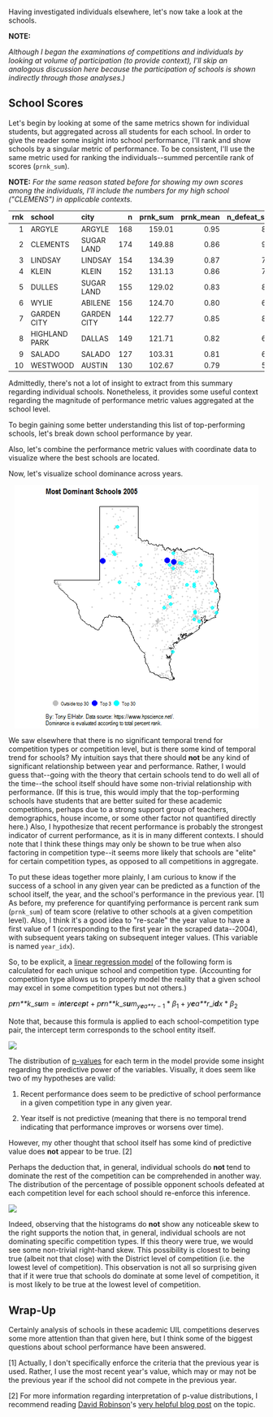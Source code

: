 Having investigated individuals elsewhere, let's now take a look at the
schools.

**NOTE:**

<i> Although I began the examinations of competitions and individuals by
looking at volume of participation (to provide context), I'll skip an
analogous discussion here because the participation of schools is shown
indirectly through those analyses.) </i>

School Scores
-------------

Let's begin by looking at some of the same metrics shown for individual
students, but aggregated across all students for each school. In order
to give the reader some insight into school performance, I'll rank and
show schools by a singular metric of performance. To be consistent, I'll
use the same metric used for ranking the individuals--summed percentile
rank of scores (`prnk_sum`).

**NOTE:** <i> For the same reason stated before for showing my own
scores among the individuals, I'll include the numbers for my high
school ("CLEMENS") in applicable contexts. </i>

<table style="width:100%;">
<colgroup>
<col width="4%" />
<col width="12%" />
<col width="11%" />
<col width="4%" />
<col width="8%" />
<col width="9%" />
<col width="11%" />
<col width="12%" />
<col width="13%" />
<col width="11%" />
</colgroup>
<thead>
<tr class="header">
<th align="right">rnk</th>
<th align="left">school</th>
<th align="left">city</th>
<th align="right">n</th>
<th align="right">prnk_sum</th>
<th align="right">prnk_mean</th>
<th align="right">n_defeat_sum</th>
<th align="right">n_defeat_mean</th>
<th align="right">n_advanced_sum</th>
<th align="right">n_state_sum</th>
</tr>
</thead>
<tbody>
<tr class="odd">
<td align="right">1</td>
<td align="left">ARGYLE</td>
<td align="left">ARGYLE</td>
<td align="right">168</td>
<td align="right">159.01</td>
<td align="right">0.95</td>
<td align="right">867</td>
<td align="right">5.16</td>
<td align="right">109</td>
<td align="right">53</td>
</tr>
<tr class="even">
<td align="right">2</td>
<td align="left">CLEMENTS</td>
<td align="left">SUGAR LAND</td>
<td align="right">174</td>
<td align="right">149.88</td>
<td align="right">0.86</td>
<td align="right">936</td>
<td align="right">5.38</td>
<td align="right">109</td>
<td align="right">47</td>
</tr>
<tr class="odd">
<td align="right">3</td>
<td align="left">LINDSAY</td>
<td align="left">LINDSAY</td>
<td align="right">154</td>
<td align="right">134.39</td>
<td align="right">0.87</td>
<td align="right">791</td>
<td align="right">5.14</td>
<td align="right">93</td>
<td align="right">40</td>
</tr>
<tr class="even">
<td align="right">4</td>
<td align="left">KLEIN</td>
<td align="left">KLEIN</td>
<td align="right">152</td>
<td align="right">131.13</td>
<td align="right">0.86</td>
<td align="right">783</td>
<td align="right">5.15</td>
<td align="right">87</td>
<td align="right">30</td>
</tr>
<tr class="odd">
<td align="right">5</td>
<td align="left">DULLES</td>
<td align="left">SUGAR LAND</td>
<td align="right">155</td>
<td align="right">129.02</td>
<td align="right">0.83</td>
<td align="right">825</td>
<td align="right">5.32</td>
<td align="right">90</td>
<td align="right">37</td>
</tr>
<tr class="even">
<td align="right">6</td>
<td align="left">WYLIE</td>
<td align="left">ABILENE</td>
<td align="right">156</td>
<td align="right">124.70</td>
<td align="right">0.80</td>
<td align="right">636</td>
<td align="right">4.08</td>
<td align="right">91</td>
<td align="right">31</td>
</tr>
<tr class="odd">
<td align="right">7</td>
<td align="left">GARDEN CITY</td>
<td align="left">GARDEN CITY</td>
<td align="right">144</td>
<td align="right">122.77</td>
<td align="right">0.85</td>
<td align="right">823</td>
<td align="right">5.72</td>
<td align="right">85</td>
<td align="right">33</td>
</tr>
<tr class="even">
<td align="right">8</td>
<td align="left">HIGHLAND PARK</td>
<td align="left">DALLAS</td>
<td align="right">149</td>
<td align="right">121.71</td>
<td align="right">0.82</td>
<td align="right">655</td>
<td align="right">4.40</td>
<td align="right">85</td>
<td align="right">25</td>
</tr>
<tr class="odd">
<td align="right">9</td>
<td align="left">SALADO</td>
<td align="left">SALADO</td>
<td align="right">127</td>
<td align="right">103.31</td>
<td align="right">0.81</td>
<td align="right">605</td>
<td align="right">4.76</td>
<td align="right">73</td>
<td align="right">30</td>
</tr>
<tr class="even">
<td align="right">10</td>
<td align="left">WESTWOOD</td>
<td align="left">AUSTIN</td>
<td align="right">130</td>
<td align="right">102.67</td>
<td align="right">0.79</td>
<td align="right">546</td>
<td align="right">4.20</td>
<td align="right">67</td>
<td align="right">9</td>
</tr>
</tbody>
</table>

Admittedly, there's not a lot of insight to extract from this summary
regarding individual schools. Nonetheless, it provides some useful
context regarding the magnitude of performance metric values aggregated
at the school level.

To begin gaining some better understanding this list of top-performing
schools, let's break down school performance by year.

Also, let's combine the performance metric values with coordinate data
to visualize where the best schools are located.

Now, let's visualize school dominance across years.

<img src="../figs/viz_map_schools_stats_tier3_byyear.gif" style="display: block; margin: auto;" />

We saw elsewhere that there is no significant temporal trend for
competition types or competition level, but is there some kind of
temporal trend for schools? My intuition says that there should **not**
be any kind of significant relationship between year and performance.
Rather, I would guess that--going with the theory that certain schools
tend to do well all of the time--the school itself should have some
non-trivial relationship with performance. (If this is true, this would
imply that the top-performing schools have students that are better
suited for these academic competitions, perhaps due to a strong support
group of teachers, demographics, house income, or some other factor not
quantified directly here.) Also, I hypothesize that recent performance
is probably the strongest indicator of current performance, as it is in
many different contexts. I should note that I think these things may
only be shown to be true when also factoring in competition type--it
seems more likely that schools are "elite" for certain competition
types, as opposed to all competitions in aggregate.

To put these ideas together more plainly, I am curious to know if the
success of a school in any given year can be predicted as a function of
the school itself, the year, and the school's performance in the
previous year. [1] As before, my preference for quantifying performance
is percent rank sum (`prnk_sum`) of team score (relative to other
schools at a given competition level). Also, I think it's a good idea to
"re-scale" the year value to have a first value of 1 (corresponding to
the first year in the scraped data--2004), with subsequent years taking
on subsequent integer values. (This variable is named `year_idx`).

So, to be explicit, a [linear regression
model](https://en.wikipedia.org/wiki/Linear_regression) of the following
form is calculated for each unique school and competition type.
(Accounting for competition type allows us to properly model the reality
that a given school may excel in some competition types but not others.)

*p**r**n**k*\_*s**u**m* = *i**n**t**e**r**c**e**p**t* + *p**r**n**k*\_*s**u**m*<sub>*y**e**a**r* − 1</sub> \* *β*<sub>1</sub> + *y**e**a**r*\_*i**d**x* \* *β*<sub>2</sub>

Note that, because this formula is applied to each school-competition
type pair, the intercept term corresponds to the school entity itself.

<img src="C:/Users/aelhabr/Documents/projects/uil-v02/output/04-analyze-schools_files/figure-markdown_strict/viz_schools_stats_bycomp_pv-1.png" style="display: block; margin: auto;" />

The distribution of [p-values](https://en.wikipedia.org/wiki/P-value)
for each term in the model provide some insight regarding the predictive
power of the variables. Visually, it does seem like two of my hypotheses
are valid:

1.  Recent performance does seem to be predictive of school performance
    in a given competition type in any given year.

2.  Year itself is not predictive (meaning that there is no temporal
    trend indicating that performance improves or worsens over time).

However, my other thought that school itself has some kind of predictive
value does **not** appear to be true. [2]

Perhaps the deduction that, in general, individual schools do **not**
tend to dominate the rest of the competition can be comprehended in
another way. The distribution of the percentage of possible opponent
schools defeated at each competition level for each school should
re-enforce this inference.

<img src="C:/Users/aelhabr/Documents/projects/uil-v02/output/04-analyze-schools_files/figure-markdown_strict/viz_schools_n_defeat_pct-1.png" style="display: block; margin: auto;" />

Indeed, observing that the histograms do **not** show any noticeable
skew to the right supports the notion that, in general, individual
schools are not dominating specific competition types. If this theory
were true, we would see some non-trivial right-hand skew. This
possibility is closest to being true (albeit not that close) with the
District level of competition (i.e. the lowest level of competition).
This observation is not all so surprising given that if it were true
that schools do dominate at some level of competition, it is most likely
to be true at the lowest level of competition.

Wrap-Up
-------

Certainly analysis of schools in these academic UIL competitions
deserves some more attention than that given here, but I think some of
the biggest questions about school performance have been answered.

[1] Actually, I don't specifically enforce the criteria that the
previous year is used. Rather, I use the most recent year's value, which
may or may not be the previous year if the school did not compete in the
previous year.

[2] For more information regarding interpretation of p-value
distributions, I recommend reading [David
Robinson](http://varianceexplained.org/)'s [very helpful blog
post](http://varianceexplained.org/statistics/interpreting-pvalue-histogram/)
on the topic.
